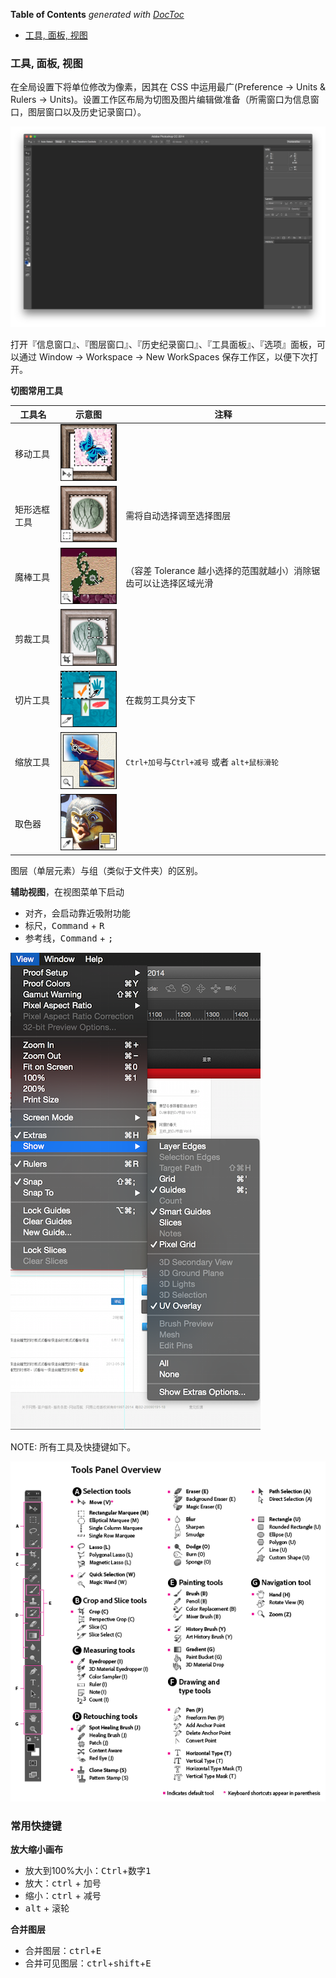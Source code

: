 <!-- START doctoc generated TOC please keep comment here to allow auto update -->
<!-- DON'T EDIT THIS SECTION, INSTEAD RE-RUN doctoc TO UPDATE -->
**Table of Contents**  *generated with [DocToc](https://github.com/thlorenz/doctoc)*

- [工具, 面板, 视图](#%E5%B7%A5%E5%85%B7-%E9%9D%A2%E6%9D%BF-%E8%A7%86%E5%9B%BE)

<!-- END doctoc generated TOC please keep comment here to allow auto update -->

### 工具, 面板, 视图

在全局设置下将单位修改为像素，因其在 CSS 中运用最广(Preference -> Units & Rulers -> Units)。设置工作区布局为切图及图片编辑做准备（所需窗口为信息窗口，图层窗口以及历史记录窗口）。

![](../img/P/photoshop-mainWindow.png)

打开『信息窗口』、『图层窗口』、『历史纪录窗口』、『工具面板』、『选项』面板，可以通过 Window -> Workspace -> New WorkSpaces 保存工作区，以便下次打开。

**切图常用工具**

|工具名|示意图|注释|
|------|:----:|----|
|移动工具| ![](../img/H/hwa_03.png)||
|矩形选框工具| ![](../img/H/hwa_01.png)|需将自动选择调至选择图层|
|魔棒工具|![](../img/H/hwa_05.png)|（容差 Tolerance 越小选择的范围就越小）消除锯齿可以让选择区域光滑|
|剪裁工具| ![](../img/H/hwa_06.png) ||
|切片工具| ![](../img/H/hwa_07.png)|在裁剪工具分支下|
|缩放工具| ![](../img/H/hwa_34.png)|`Ctrl+加号`与`Ctrl+减号` 或者 `alt+鼠标滑轮`|
|取色器| ![](../img/H/hwa_31.png)|||

图层（单层元素）与组（类似于文件夹）的区别。

**辅助视图**，在视图菜单下启动

- 对齐，会启动靠近吸附功能
- 标尺，<kbd>Command</kbd> + <kbd>R</kbd>
- 参考线，<kbd>Command</kbd> + <kbd>;</kbd>

![](../img/P/photoshop-menu.png)

NOTE: 所有工具及快捷键如下。

![](../img/T/ToolsPanelOverview.png)

### 常用快捷键

**放大缩小画布**
- 放大到100%大小：<kbd>Ctrl</kbd>+<kbd>数字1</kbd>
- 放大：<kbd>ctrl</kbd> + 加号
- 缩小：<kbd>ctrl</kbd> + 减号
- <kbd>alt</kbd> + 滚轮

**合并图层**
- 合并图层：<kbd>ctrl</kbd>+<kbd>E</kbd>
- 合并可见图层：<kbd>ctrl</kbd>+<kbd>shift</kbd>+<kbd>E</kbd>
